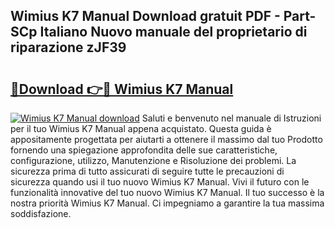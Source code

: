 ## Wimius K7 Manual Download gratuit PDF - Part-SCp Italiano Nuovo manuale del proprietario di riparazione zJF39

# <h2><a href="http://dfazem.blite.top/?on=Wimius+K7+Manual">🔗Download 👉🔴 Wimius K7 Manual</a></h2>

[![Wimius K7 Manual download](https://i.imgur.com/lujVjoI.png)](http://dfazem.blite.top/?on=Wimius+K7+Manual)
Saluti e benvenuto nel manuale di Istruzioni per il tuo Wimius K7 Manual appena acquistato. Questa guida è appositamente progettata per aiutarti a ottenere il massimo dal tuo Prodotto fornendo una spiegazione approfondita delle sue caratteristiche, configurazione, utilizzo, Manutenzione e Risoluzione dei problemi. La sicurezza prima di tutto assicurati di seguire tutte le precauzioni di sicurezza quando usi il tuo nuovo Wimius K7 Manual. Vivi il futuro con le funzionalità innovative del tuo nuovo Wimius K7 Manual. Il tuo successo è la nostra priorità Wimius K7 Manual. Ci impegniamo a garantire la tua massima soddisfazione.
